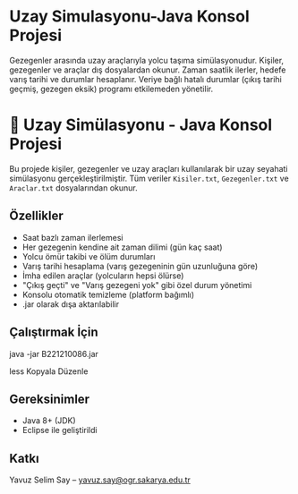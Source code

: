 # Uzay Simulasyonu-Java Konsol Projesi
Gezegenler arasında uzay araçlarıyla yolcu taşıma simülasyonudur. Kişiler, gezegenler ve araçlar dış dosyalardan okunur. Zaman saatlik ilerler, hedefe varış tarihi ve durumlar hesaplanır. Veriye bağlı hatalı durumlar (çıkış tarihi geçmiş, gezegen eksik) programı etkilemeden yönetilir.


# 🚀 Uzay Simülasyonu - Java Konsol Projesi

Bu projede kişiler, gezegenler ve uzay araçları kullanılarak bir uzay seyahati simülasyonu gerçekleştirilmiştir. Tüm veriler `Kisiler.txt`, `Gezegenler.txt` ve `Araclar.txt` dosyalarından okunur.

## Özellikler
- Saat bazlı zaman ilerlemesi
- Her gezegenin kendine ait zaman dilimi (gün kaç saat)
- Yolcu ömür takibi ve ölüm durumları
- Varış tarihi hesaplama (varış gezegeninin gün uzunluğuna göre)
- İmha edilen araçlar (yolcuların hepsi ölürse)
- "Çıkış geçti" ve "Varış gezegeni yok" gibi özel durum yönetimi
- Konsolu otomatik temizleme (platform bağımlı)
- .jar olarak dışa aktarılabilir

## Çalıştırmak İçin
java -jar B221210086.jar

less
Kopyala
Düzenle

## Gereksinimler
- Java 8+ (JDK)
- Eclipse ile geliştirildi

## Katkı
Yavuz Selim Say – [yavuz.say@ogr.sakarya.edu.tr](mailto:yavuz.say@ogr.sakarya.edu.tr)

